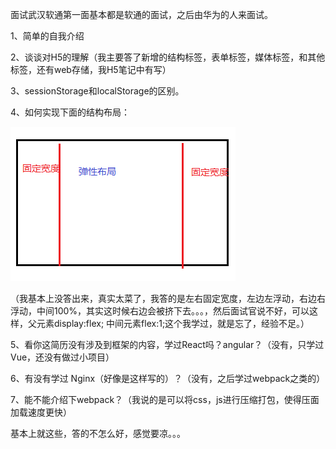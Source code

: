 面试武汉软通第一面基本都是软通的面试，之后由华为的人来面试。



1、简单的自我介绍

2、谈谈对H5的理解（我主要答了新增的结构标签，表单标签，媒体标签，和其他标签，还有web存储，我H5笔记中有写）

3、sessionStorage和localStorage的区别。

4、如何实现下面的结构布局：

![](images/1.png)



（我基本上没答出来，真实太菜了，我答的是左右固定宽度，左边左浮动，右边右浮动，中间100%，其实这时候右边会被挤下去。。。，然后面试官说不好，可以这样，父元素display:flex; 中间元素flex:1;这个我学过，就是忘了，经验不足。）



5、看你这简历没有涉及到框架的内容，学过React吗？angular？（没有，只学过Vue，还没有做过小项目）



6、有没有学过 Nginx（好像是这样写的）？（没有，之后学过webpack之类的）

7、能不能介绍下webpack？（我说的是可以将css，js进行压缩打包，使得压面加载速度更快）



基本上就这些，答的不怎么好，感觉要凉。。。









